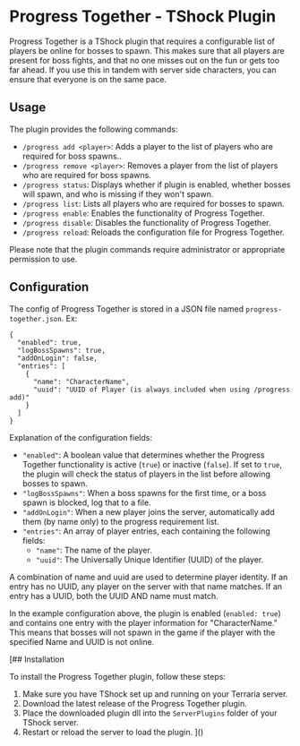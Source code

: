﻿# Progress Together - TShock Plugin

Progress Together is a TShock plugin that requires a configurable list of players be online for bosses to spawn. This makes sure that all players are present for boss fights, and that no one misses out on the fun or gets too far ahead. If you use this in tandem with server side characters, you can ensure that everyone is on the same pace.

## Usage

The plugin provides the following commands:

- `/progress add <player>`: Adds a player to the list of players who are required for boss spawns..
- `/progress remove <player>`: Removes a player from the list of players who are required for boss spawns.
- `/progress status`: Displays whether if plugin is enabled, whether bosses will spawn, and who is missing if they won't spawn.
- `/progress list`: Lists all players who are required for bosses to spawn.
- `/progress enable`: Enables the functionality of Progress Together.
- `/progress disable`: Disables the functionality of Progress Together.
- `/progress reload`: Reloads the configuration file for Progress Together.

Please note that the plugin commands require administrator or appropriate permission to use.

## Configuration

The config of Progress Together is stored in a JSON file named `progress-together.json`. Ex:

```json5
{
  "enabled": true,
  "logBossSpawns": true, 
  "addOnLogin": false,
  "entries": [
    {
      "name": "CharacterName",
      "uuid": "UUID of Player (is always included when using /progress add)"
    }
  ]
}
```

Explanation of the configuration fields:

- `"enabled"`: A boolean value that determines whether the Progress Together functionality is active (`true`) or inactive (`false`). If set to `true`, the plugin will check the status of players in the list before allowing bosses to spawn.
- `"logBossSpawns"`: When a boss spawns for the first time, or a boss spawn is blocked, log that to a file.
- `"addOnLogin"`: When a new player joins the server, automatically add them (by name only) to the progress requirement list.
- `"entries"`: An array of player entries, each containing the following fields:
    - `"name"`: The name of the player.
    - `"uuid"`: The Universally Unique Identifier (UUID) of the player.

A combination of name and uuid are used to determine player identity. If an entry has no UUID, any player on the server with that name matches. If an entry has a UUID, both the UUID AND name must match.

In the example configuration above, the plugin is enabled (`enabled: true`) and contains one entry with the player information for "CharacterName." This means that bosses will not spawn in the game if the player with the specified Name and UUID is not online.

[## Installation

To install the Progress Together plugin, follow these steps:

1. Make sure you have TShock set up and running on your Terraria server.
2. Download the latest release of the Progress Together plugin.
3. Place the downloaded plugin dll into the `ServerPlugins` folder of your TShock server.
4. Restart or reload the server to load the plugin.
]()
